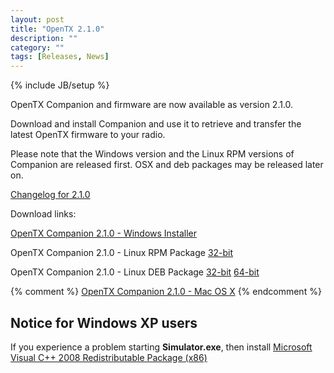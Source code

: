 ```yaml
---
layout: post
title: "OpenTX 2.1.0"
description: ""
category: ""
tags: [Releases, News]
---
```

{% include JB/setup %}

OpenTX Companion and firmware are now available as version 2.1.0.
 
Download and install Companion and use it to retrieve and transfer the latest OpenTX firmware to your radio.

Please note that the Windows version and the Linux RPM versions of Companion are released first. OSX and deb packages may be released later on.

[Changelog for 2.1.0](https://github.com/opentx/opentx/releases/tag/2.1.0)

Download links:

[OpenTX Companion 2.1.0 - Windows Installer](http://downloads-21.open-tx.org/companion/companionInstall_2.1.0.exe)

OpenTX Companion 2.1.0 - Linux RPM Package [32-bit](http://downloads-21.open-tx.org/companion/companion-2.1.0-i686.rpm)

OpenTX Companion 2.1.0 - Linux DEB Package [32-bit](http://downloads-21.open-tx.org/companion/companion_2.1.0_i386.deb) [64-bit](http://downloads-21.open-tx.org/companion/companion_2.1.0_amd64.deb)

{% comment %} 
[OpenTX Companion 2.1.0 - Mac OS X](http://downloads-21.open-tx.org/companion/companion-macosx-2.1.0.dmg) 
{% endcomment %}

## Notice for Windows XP users
If you experience a problem starting **Simulator.exe**, then install [Microsoft Visual C++ 2008 Redistributable Package (x86)](http://www.microsoft.com/en-us/download/details.aspx?id=29)
